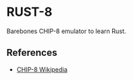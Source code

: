# RUST-8
Barebones CHIP-8 emulator to learn Rust.

## References
* [CHIP-8 Wikipedia](https://en.wikipedia.org/wiki/CHIP-8)

